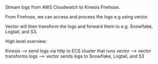 Stream logs from AWS Cloudwatch to Kinesis Firehose.

From Firehose, we can access and process the logs e.g using vector.

Vector will then transform the logs and forward them to e.g. Snowflake, Logtail, and S3.


High level overview:

Kinesis --> send logs via http to ECS cluster that runs vector --> vector transforms logs --> vector sends logs to Snowflake, Logtail, and S3
